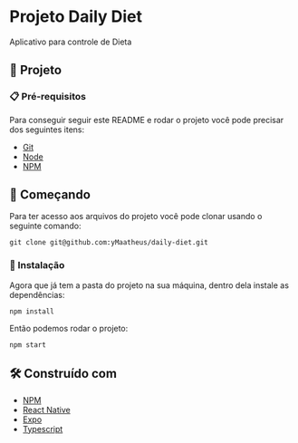 # Projeto Daily Diet

Aplicativo para controle de Dieta

## 📱 Projeto

### 📋 Pré-requisitos

Para conseguir seguir este README e rodar o projeto você pode precisar dos seguintes itens:

- [Git](https://git-scm.com/doc)
- [Node](https://nodejs.org/en/)
- [NPM](https://www.npmjs.com/)

## 🚀 Começando

Para ter acesso aos arquivos do projeto você pode clonar usando o seguinte comando:

```
git clone git@github.com:yMaatheus/daily-diet.git
```

### 🔧 Instalação

Agora que já tem a pasta do projeto na sua máquina, dentro dela instale as dependências:

```
npm install
```

Então podemos rodar o projeto:

```
npm start
```

## 🛠️ Construído com

* [NPM](https://www.npmjs.com/)
* [React Native](https://reactnative.dev/)
* [Expo](https://docs.expo.dev/)
* [Typescript](https://www.typescriptlang.org/)
